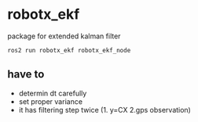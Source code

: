# robotx_ekf
package for extended kalman filter
```
ros2 run robotx_ekf robotx_ekf_node
```
## have to
- determin dt carefully
- set proper variance
- it has filtering step twice (1. y=CX 2.gps observation)
